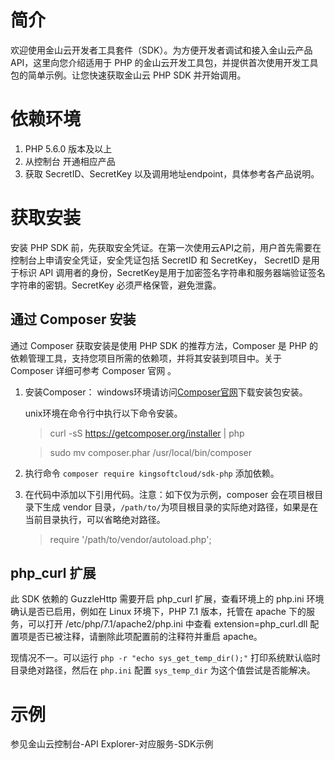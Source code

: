 # 简介
欢迎使用金山云开发者工具套件（SDK）。为方便开发者调试和接入金山云产品 API，这里向您介绍适用于 PHP 的金山云开发工具包，并提供首次使用开发工具包的简单示例。让您快速获取金山云 PHP SDK 并开始调用。
# 依赖环境
1. PHP 5.6.0 版本及以上
2. 从控制台 开通相应产品
3. 获取 SecretID、SecretKey 以及调用地址endpoint，具体参考各产品说明。
# 获取安装
安装 PHP SDK 前，先获取安全凭证。在第一次使用云API之前，用户首先需要在控制台上申请安全凭证，安全凭证包括 SecretID 和 SecretKey， SecretID 是用于标识 API 调用者的身份，SecretKey是用于加密签名字符串和服务器端验证签名字符串的密钥。SecretKey 必须严格保管，避免泄露。
## 通过 Composer 安装
通过 Composer 获取安装是使用 PHP SDK 的推荐方法，Composer 是 PHP 的依赖管理工具，支持您项目所需的依赖项，并将其安装到项目中。关于 Composer 详细可参考 Composer 官网 。
1. 安装Composer：
    windows环境请访问[Composer官网](https://getcomposer.org/download/)下载安装包安装。
    
    unix环境在命令行中执行以下命令安装。
    > curl -sS https://getcomposer.org/installer | php

    > sudo mv composer.phar /usr/local/bin/composer
2. 执行命令 `composer require kingsoftcloud/sdk-php` 添加依赖。
3. 在代码中添加以下引用代码。注意：如下仅为示例，composer 会在项目根目录下生成 vendor 目录，`/path/to/`为项目根目录的实际绝对路径，如果是在当前目录执行，可以省略绝对路径。
    > require '/path/to/vendor/autoload.php';
## php_curl 扩展

此 SDK 依赖的 GuzzleHttp 需要开启 php_curl 扩展，查看环境上的 php.ini 环境确认是否已启用，例如在 Linux 环境下，PHP 7.1 版本，托管在 apache 下的服务，可以打开 /etc/php/7.1/apache2/php.ini 中查看 extension=php_curl.dll 配置项是否已被注释，请删除此项配置前的注释符并重启 apache。

现情况不一。可以运行 `php -r "echo sys_get_temp_dir();"` 打印系统默认临时目录绝对路径，然后在 `php.ini` 配置 `sys_temp_dir` 为这个值尝试是否能解决。

# 示例
参见金山云控制台-API Explorer-对应服务-SDK示例
